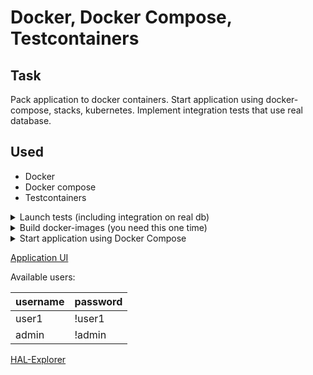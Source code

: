 # Docker, Docker Compose, Testcontainers

## Task
Pack application to docker containers. Start application using docker-compose, stacks, kubernetes.
Implement integration tests that use real database. 

## Used
- Docker
- Docker compose
- Testcontainers
    
<details>
  <summary>Launch tests (including integration on real db)</summary>

## Command to launch tests
`mvn clean test`

</details>
    
<details>
  <summary>Build docker-images (you need this one time)</summary>

## Command to build backend docker-image
`docker build -t 32-docker-backend:v1 ./backend`

## Command to build frontend docker-image
`docker build -t 32-docker-frontend:v1 ./frontend`

</details>

<details>
  <summary>Start application using Docker Compose</summary>

## Command to start
`docker-compose up`

## Command to start with images building
`docker-compose --file docker-compose-with-build.yml up`

The first time it takes about 10 minutes to build and to start.

</details>

[Application UI](http://localhost)

Available users:

| username | password |
| -------- | ------- |
| user1 | !user1 |
| admin | !admin |

[HAL-Explorer](http://localhost/api/v2)


